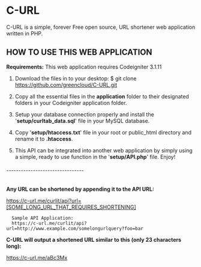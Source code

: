 # C-URL
C-URL is a simple, forever Free open source, URL shortener web application written in PHP.

## HOW TO USE THIS WEB APPLICATION

**Requirements:** This web application requires Codeigniter 3.1.11

1. Download the files in to your desktop: $ git clone https://github.com/greencloud/C-URL.git

2. Copy all the essential files in the **application** folder
   to their designated folders in your Codeigniter application
   folder.

3. Setup your database connection properly and install the
   '**setup/curltab_data.sql**' file in your MySQL database.

4. Copy '**setup/htaccess.txt**' file in your root or public_html
   directory and rename it to **.htaccess**.

5. This API can be integrated into another web application by
   simply using a simple, ready to use function in the
   '**setup/API.php**' file. Enjoy!

###### --------------------------------

**Any URL can be shortened by appending it to the API URL:**

https://c-url.me/curlit/api?url=[SOME_LONG_URL_THAT_REQUIRES_SHORTENING]

      Sample API Application:
      https://c-url.me/curlit/api?url=http://www.example.com/somelongurlquery?foo=bar

**C-URL will output a shortened URL similar to this (only 23 characters long):**

https://c-url.me/aBc3Mx
